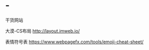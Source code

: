 # -
干货网站

大漠-CS布局 http://layout.imweb.io/

表情符号表 https://www.webpagefx.com/tools/emoji-cheat-sheet/
